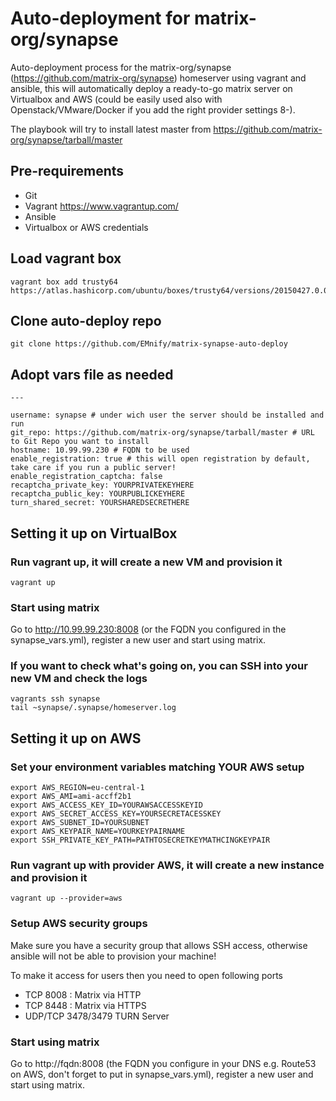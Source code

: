 # Auto-deployment for matrix-org/synapse
Auto-deployment process for the matrix-org/synapse (https://github.com/matrix-org/synapse) homeserver using vagrant and ansible, this will automatically deploy a ready-to-go matrix server on Virtualbox and AWS (could be easily used also with Openstack/VMware/Docker if you add the right provider settings 8-).

The playbook will try to install latest master from https://github.com/matrix-org/synapse/tarball/master

## Pre-requirements 
* Git
* Vagrant https://www.vagrantup.com/
* Ansible
* Virtualbox or AWS credentials

## Load vagrant box

    vagrant box add trusty64 https://atlas.hashicorp.com/ubuntu/boxes/trusty64/versions/20150427.0.0/providers/virtualbox.box

## Clone auto-deploy repo

    git clone https://github.com/EMnify/matrix-synapse-auto-deploy

## Adopt vars file as needed

    ---

    username: synapse # under wich user the server should be installed and run
    git_repo: https://github.com/matrix-org/synapse/tarball/master # URL to Git Repo you want to install
    hostname: 10.99.99.230 # FQDN to be used
    enable_registration: true # this will open registration by default, take care if you run a public server!
    enable_registration_captcha: false
    recaptcha_private_key: YOURPRIVATEKEYHERE
    recaptcha_public_key: YOURPUBLICKEYHERE
    turn_shared_secret: YOURSHAREDSECRETHERE

## Setting it up on VirtualBox

### Run vagrant up, it will create a new VM and provision it

    vagrant up

### Start using matrix

Go to http://10.99.99.230:8008 (or the FQDN you configured in the synapse_vars.yml), register a new user and start using matrix.

### If you want to check what's going on, you can SSH into your new VM and check the logs

    vagrants ssh synapse
    tail ~synapse/.synapse/homeserver.log

## Setting it up on AWS

### Set your environment variables matching YOUR AWS setup

    export AWS_REGION=eu-central-1
    export AWS_AMI=ami-accff2b1
    export AWS_ACCESS_KEY_ID=YOURAWSACCESSKEYID
    export AWS_SECRET_ACCESS_KEY=YOURSECRETACESSKEY
    export AWS_SUBNET_ID=YOURSUBNET
    export AWS_KEYPAIR_NAME=YOURKEYPAIRNAME
    export SSH_PRIVATE_KEY_PATH=PATHTOSECRETKEYMATHCINGKEYPAIR

### Run vagrant up with provider AWS, it will create a new instance and provision it

    vagrant up --provider=aws

### Setup AWS security groups

Make sure you have a security group that allows SSH access, otherwise ansible will not be able to provision your machine!

To make it access for users then you need to open following ports

* TCP 8008 : Matrix via HTTP
* TCP 8448 : Matrix via HTTPS
* UDP/TCP 3478/3479 TURN Server

### Start using matrix

Go to http://fqdn:8008 (the FQDN you configure in your DNS e.g. Route53 on AWS, don't forget to put in synapse_vars.yml), register a new user and start using matrix.
